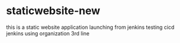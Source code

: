 # staticwebsite-new
this is a static website application launching from jenkins
testing cicd jenkins using organization
3rd line 
